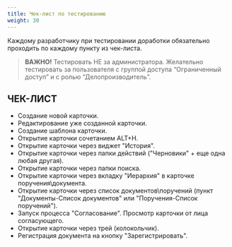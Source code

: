 ```yaml
---
title: Чек-лист по тестированию
weight: 30
---
```


Каждому разработчику при тестировании доработки обязательно проходить по каждому пункту из чек-листа.

> **ВАЖНО!** Тестировать НЕ за администратора. Желательно тестировать за пользователя с группой доступа “Ограниченный доступ” и с ролью “Делопроизводитель”.

## ЧЕК-ЛИСТ

- Создание новой карточки.
- Редактирование уже созданной карточки.
- Создание шаблона карточки.
- Открытие карточки сочетанием ALT+H.
- Открытие карточки через виджет "История".
- Открытие карточки через папки действий ("Черновики" + еще одна любая другая).
- Открытие карточки через папки поиска.
- Открытие карточки через вкладку "Иерархия" в карточке поручения\документа.
- Открытие карточки через список документов\поручений (пункт "Документы-Список документов" или "Поручения-Список поручений").
- Запуск процесса "Согласование". Просмотр карточки от лица согласующего.
- Открытие карточки через трей (колокольчик).
- Регистрация документа на кнопку "Зарегистрировать".